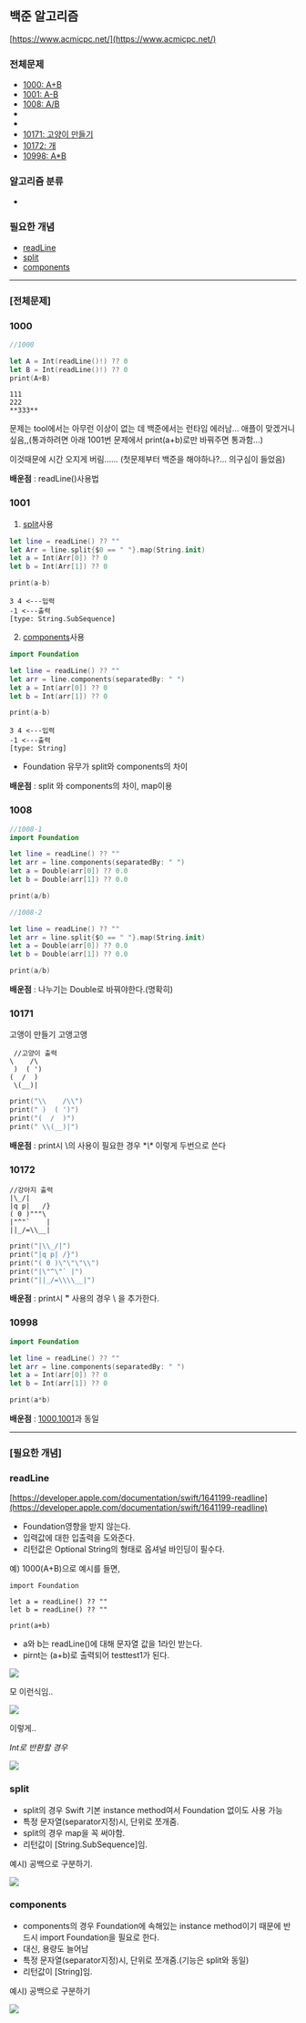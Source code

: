 ## 백준 알고리즘
[https://www.acmicpc.net/](https://www.acmicpc.net/)


### **전체문제**
- [1000: A+B](#1000)
- [1001: A-B](#1001)
- [1008: A/B](#1008)
-
-
- [10171: 고양이 만들기](#10171)
- [10172: 개](#10172)
- [10998: A*B](#10998)

### **알고리즘 분류**
- 


### **필요한 개념**
- [readLine](#readLine)
- [split](#split)
- [components](#components)

***
### **[전체문제]**

### 1000
```swift
//1000

let A = Int(readLine()!) ?? 0
let B = Int(readLine()!) ?? 0
print(A+B)

```

```
111
222
**333**
```

문제는 tool에서는 아무런 이상이 없는 데 백준에서는 런타임 에러남... 
애플이 맞겠거니 싶음,,(통과하려면 아래 1001번 문제에서 print(a+b)로만 바꿔주면 통과함...)

이것때문에 시간 오지게 버림...... (첫문제부터 백준을 해야하나?... 의구심이 들었음)

**배운점**
: readLine()사용법 

### 1001
1. [split](#split)사용
```swift
let line = readLine() ?? "" 
let Arr = line.split{$0 == " "}.map(String.init) 
let a = Int(Arr[0]) ?? 0 
let b = Int(Arr[1]) ?? 0 

print(a-b)
```

```
3 4 <---입력
-1 <---출력
[type: String.SubSequence]
```

2.  [components](#components)사용
```swift
import Foundation

let line = readLine() ?? ""
let arr = line.components(separatedBy: " ")
let a = Int(arr[0]) ?? 0
let b = Int(arr[1]) ?? 0

print(a-b)
```
```
3 4 <---입력
-1 <---출력
[type: String]
```
- Foundation 유무가 split와 components의 차이 

**배운점**
: split 와 components의 차이, map이용 


### 1008

```swift
//1008-1
import Foundation

let line = readLine() ?? ""
let arr = line.components(separatedBy: " ")
let a = Double(arr[0]) ?? 0.0
let b = Double(arr[1]) ?? 0.0

print(a/b)

//1008-2

let line = readLine() ?? ""
let arr = line.split{$0 == " "}.map(String.init)
let a = Double(arr[0]) ?? 0.0
let b = Double(arr[1]) ?? 0.0

print(a/b)
```
**배운점**
: 나누기는 Double로 바꿔야한다.(명확히)




### 10171
고앵이 만들기 고앵고앵 
```
 //고양이 출력
\    /\
 )  ( ')
(  /  )
 \(__)|
```
```swift
print("\\    /\\")
print(" )  ( ')")
print("(  /  )")
print(" \\(__)|")
```

**배운점**
: print시 \의 사용이 필요한 경우 **\\\** 이렇게 두번으로 쓴다


### 10172
```
//강아지 출력
|\_/|
|q p|   /}
( 0 )"""\
|"^"`    |
||_/=\\__|

```

```swift
print("|\\_/|") 
print("|q p| /}") 
print("( 0 )\"\"\"\\") 
print("|\"^\"` |") 
print("||_/=\\\\__|")

```

**배운점**
: print시 **"** 사용의 경우 \ 을 추가한다. 


### 10998

```swift
import Foundation

let line = readLine() ?? ""
let arr = line.components(separatedBy: " ")
let a = Int(arr[0]) ?? 0
let b = Int(arr[1]) ?? 0

print(a*b)
```

**배운점**
: [1000](#1000),[1001](#1001)과 동일




***
### **[필요한 개념]** 

### readLine
[https://developer.apple.com/documentation/swift/1641199-readline](https://developer.apple.com/documentation/swift/1641199-readline)
- Foundation영향을 받지 않는다. 
- 입력값에 대한 입출력을 도와준다.
- 리턴값은 Optional String의 형태로 옵셔널 바인딩이 필수다. 

예) 1000(A+B)으로 예시를 들면, 
```
import Foundation

let a = readLine() ?? ""
let b = readLine() ?? ""

print(a+b)
```
- a와 b는 readLine()에 대해 문자열 값을 1라인 받는다.
- pirnt는 (a+b)로 출력되어 testtest1가 된다.

![](image/read2.png)

모 이런식임..

![](image/read1.png)

이렇게..


*Int로 반환할 경우*

![](image/read.png)


### split
- split의 경우 Swift 기본 instance method여서 Foundation 없이도 사용 가능
- 특정 문자열(separator지정)시, 단위로 쪼개줌.
- split의 경우 map을 꼭 써야함. 
- 리턴값이 [String.SubSequence]임.

예시) 공백으로 구분하기. 

![](image/map.png)


### components
- components의 경우 Foundation에 속해있는 instance method이기 때문에 반드시 import Foundation을 필요로 한다. 
- 대신, 용량도 늘어남
- 특정 문자열(separator지정)시, 단위로 쪼개줌.(기능은 split와 동일)
- 리턴값이 [String]임. 

예시) 공백으로 구분하기 

![](image/1001.png)




